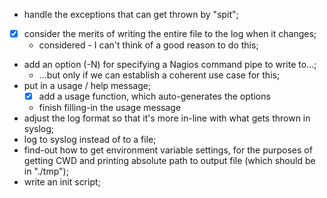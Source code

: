  - handle the exceptions that can get thrown by "spit";
 - [X] consider the merits of writing the entire file to the log when it changes;
   - considered - I can't think of a good reason to do this;
 - add an option (-N) for specifying a Nagios command pipe to write to...;
   - ...but only if we can establish a coherent use case for this;
 - put in a usage / help message;
   - [X] add a usage function, which auto-generates the options
   - finish filling-in the usage message
 - adjust the log format so that it's more in-line with what gets thrown in syslog;
 - log to syslog instead of to a file;
 - find-out how to get environment variable settings, for the purposes of
   getting CWD and printing absolute path to output file (which should be in "./tmp");
 - write an init script;
